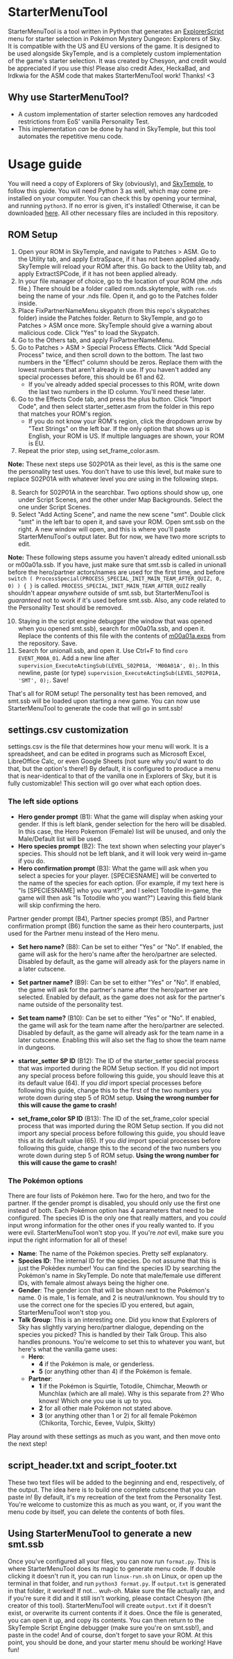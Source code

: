 # StarterMenuTool

StarterMenuTool is a tool written in Python that generates an [ExplorerScript](https://github.com/SkyTemple/ExplorerScript) menu for starter selection in Pokémon Mystery Dungeon: Explorers of Sky. It is compatible with the US and EU versions of the game. It is designed to be used alongside SkyTemple, and is a completely custom implementation of the game's starter selection. It was created by Chesyon, and credit would be appreciated if you use this! Please also credit Adex, HeckaBad, and Irdkwia for the ASM code that makes StarterMenuTool work! Thanks! <3
## Why use StarterMenuTool?
* A custom implementation of starter selection removes any hardcoded restrictions from EoS' vanilla Personality Test.
* This implementation *can* be done by hand in SkyTemple, but this tool automates the repetitive menu code.
# Usage guide
You will need a copy of Explorers of Sky (obviously), and [SkyTemple](https://download.skytemple.org/skytemple/latest/), to follow this guide. You will need Python 3 as well, which may come pre-installed on your computer. You can check this by opening your terminal, and running `python3`. If no error is given, it's installed! Otherwise, it can be downloaded [here](https://www.python.org/downloads/). All other necessary files are included in this repository.
## ROM Setup
1. Open your ROM in SkyTemple, and navigate to Patches > ASM. Go to the Utility tab, and apply ExtraSpace, if it has not been applied already. SkyTemple will reload your ROM after this. Go back to the Utility tab, and apply ExtractSPCode, if it has not been applied already.
2. In your file manager of choice, go to the location of your ROM (the .nds file.) There should be a folder called rom.nds.skytemple, with `rom.nds` being the name of your .nds file. Open it, and go to the Patches folder inside.
3. Place FixPartnerNameMenu.skypatch (from this repo's skypatches folder) inside the Patches folder. Return to SkyTemple, and go to Patches > ASM once more. SkyTemple should give a warning about malicious code. Click "Yes" to load the Skypatch.
4. Go to the Others tab, and apply FixPartnerNameMenu.
5. Go to Patches > ASM > Special Process Effects. Click "Add Special Process" twice, and then scroll down to the bottom. The last two numbers in the "Effect" column should be zeros. Replace them with the lowest numbers that aren't already in use. If you haven't added any special processes before, this should be 61 and 62.
	* If you've already added special processes to this ROM, write down the last two numbers in the ID column. You'll need these later.
6. Go to the Effects Code tab, and press the plus button. Click "Import Code", and then select starter_setter.asm from the folder in this repo that matches your ROM's region.
	* If you do not know your ROM's region, click the dropdown arrow by "Text Strings" on the left bar. If the only option that shows up is English, your ROM is US. If multiple languages are shown, your ROM is EU.
7. Repeat the prior step, using set_frame_color.asm.

**Note:** These next steps use S02P01A as their level, as this is the same one the personality test uses. You don't have to use this level, but make sure to replace S02P01A with whatever level you *are* using in the following steps.

8. Search for S02P01A in the searchbar. Two options should show up, one under Script Scenes, and the other under Map Backgrounds. Select the one under Script Scenes.
9. Select "Add Acting Scene", and name the new scene "smt". Double click "smt" in the left bar to open it, and save your ROM. Open smt.ssb on the right. A new window will open, and this is where you'll paste StarterMenuTool's output later. But for now, we have two more scripts to edit.

**Note:** These following steps assume you haven't already edited unionall.ssb or m00a01a.ssb. If you have, just make sure that smt.ssb is called in unionall before the hero/partner actors/names are used for the first time, and before `switch ( ProcessSpecial(PROCESS_SPECIAL_INIT_MAIN_TEAM_AFTER_QUIZ, 0, 0) ) { }` is called. `PROCESS_SPECIAL_INIT_MAIN_TEAM_AFTER_QUIZ` really shouldn't appear *anywhere* outside of smt.ssb, but StarterMenuTool is *guaranteed* not to work if it's used before smt.ssb. Also, any code related to the Personality Test should be removed.

10. Staying in the script engine debugger (the window that was opened when you opened smt.ssb), search for m00a01a.ssb, and open it. Replace the contents of this file with the contents of [m00a01a.exps](https://github.com/Chesyon/StarterMenuTool/blob/main/m00a01a.exps) from the repository. Save.
11. Search for unionall.ssb, and open it. Use Ctrl+F to find `coro EVENT_M00A_01`. Add a new line after `supervision_ExecuteActingSub(LEVEL_S02P01A, 'M00A01A', 0);`. In this newline, paste (or type) `supervision_ExecuteActingSub(LEVEL_S02P01A, 'SMT', 0);`. Save!

That's all for ROM setup! The personality test has been removed, and smt.ssb will be loaded upon starting a new game. You can now use StarterMenuTool to generate the code that will go in smt.ssb!

## settings.csv customization
settings.csv is the file that determines how your menu will work. It is a spreadsheet, and can be edited in programs such as Microsoft Excel, LibreOffice Calc, or even Google Sheets (not sure why you'd want to do that, but the option's there!) By default, it is configured to produce a menu that is near-identical to that of the vanilla one in Explorers of Sky, but it is fully customizable! This section will go over what each option does.
### The left side options
* **Hero gender prompt** (B1): What the game will display when asking your gender. If this is left blank, gender selection for the hero will be disabled. In this case, the Hero Pokemon (Female) list will be unused, and only the Male/Default list will be used.
* **Hero species prompt** (B2): The text shown when selecting your player's species. This should not be left blank, and it will look very weird in-game if you do.
* **Hero confirmation prompt** (B3): What the game will ask when you select a species for your player. [SPECIESNAME] will be converted to the name of the species for each option. (For example, if my text here is "Is [SPECIESNAME] who you want?", and I select Totodile in-game, the game will then ask "Is Totodile who you want?") Leaving this field blank will skip confirming the hero.

Partner gender prompt (B4), Partner species prompt (B5), and Partner confirmation prompt (B6) function the same as their hero counterparts, just used for the Partner menu instead of the Hero menu.

* **Set hero name?** (B8): Can be set to either "Yes" or "No". If enabled, the game will ask for the hero's name after the hero/partner are selected. Disabled by default, as the game will already ask for the players name in a later cutscene.
* **Set partner name?** (B9): Can be set to either "Yes" or "No". If enabled, the game will ask for the partner's name after the hero/partner are selected. Enabled by default, as the game does not ask for the partner's name outside of the personality test.
* **Set team name?** (B10): Can be set to either "Yes" or "No". If enabled, the game will ask for the team name after the hero/partner are selected. Disabled by default, as the game will already ask for the team name in a later cutscene. Enabling this will also set the flag to show the team name in dungeons.

* **starter_setter SP ID** (B12): The ID of the starter_setter special process that was imported during the ROM Setup section. If you did not import any special process before following this guide, you should leave this at its default value (64). If you *did* import special processes before following this guide, change this to the first of the two numbers you wrote down during step 5 of ROM setup. **Using the wrong number for this will cause the game to crash!**
* **set_frame_color SP ID** (B13): The ID of the set_frame_color special process that was imported during the ROM Setup section. If you did not import any special process before following this guide, you should leave this at its default value (65). If you *did* import special processes before following this guide, change this to the second of the two numbers you wrote down during step 5 of ROM setup. **Using the wrong number for this will cause the game to crash!**
### The Pokémon options
There are four lists of Pokémon here. Two for the hero, and two for the partner. If the gender prompt is disabled, you should only use the first one instead of both. Each Pokémon option has 4 parameters that need to be configured. The species ID is the only one that really matters, and you *could* input wrong information for the other ones if you really wanted to. If you were evil. StarterMenuTool won't stop you. If you're *not* evil, make sure you input the right information for all of these!
* **Name**: The name of the Pokémon species. Pretty self explanatory.
* **Species ID**: The internal ID for the species. Do not assume that this is just the Pokédex number! You can find the species ID by searching the Pokémon's name in SkyTemple. Do note that male/female use different IDs, with female almost always being the higher one.
* **Gender**: The gender icon that will be shown next to the Pokémon's name. 0 is male, 1 is female, and 2 is neutral/unknown. You should try to use the correct one for the species ID you entered, but again, StarterMenuTool won't stop you.
* **Talk Group**: This is an interesting one. Did you know that Explorers of Sky has slightly varying hero/partner dialogue, depending on the species you picked? This is handled by their Talk Group. This also handles pronouns. You're welcome to set this to whatever you want, but here's what the vanilla game uses:
	* **Hero**:
		* **4** if the Pokémon is male, or genderless.
		* **5** (or anything other than 4) if the Pokémon is female.
	* **Partner**:
		* **1** if the Pokémon is Squirtle, Totodile, Chimchar, Meowth or Munchlax (which are all male). Why is this separate from 2? Who knows! Which one you use is up to you.
		* **2** for all other male Pokémon not stated above.
		* **3** (or anything other than 1 or 2) for all female Pokémon (Chikorita, Torchic, Eevee, Vulpix, Skitty)

Play around with these settings as much as you want, and then move onto the next step!
## script_header.txt and script_footer.txt
These two text files will be added to the beginning and end, respectively, of the output. The idea here is to build one complete cutscene that you can paste in! By default, it's my recreation of the text from the Personality Test. You're welcome to customize this as much as you want, or, if you want the menu code by itself, you can delete the contents of both files.
## Using StarterMenuTool to generate a new smt.ssb
Once you've configured all your files, you can now run `format.py`. This is where StarterMenuTool does its magic to generate menu code. If double clicking it doesn't run it, you can run `linux-run.sh` on Linux, or open up the terminal in that folder, and run `python3 format.py`. If `output.txt` is generated in that folder, it worked! If not... wuh-oh. Make sure the file actually ran, and if you're sure it did and it still isn't working, please contact Chesyon (the creator of this tool). StarterMenuTool will create `output.txt` if it doesn't exist, or overwrite its current contents if it does. Once the file is generated, you can open it up, and copy its contents. You can then return to the SkyTemple Script Engine debugger (make sure you're on smt.ssb!), and paste in the code! And of course, don't forget to save your ROM. At this point, you should be done, and your starter menu should be working! Have fun!

